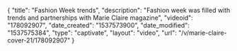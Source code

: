 {
    "title": "Fashion Week trends",
    "description": "Fashion week was filled with trends and partnerships with Marie Claire magazine",
    "videoid": "178092907",
    "date_created": "1537573900",
    "date_modified": "1537575384",
    "type": "captivate",
    "layout": "video",
    "url": "\/v\/marie-claire-cover-21\/178092907"
}